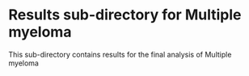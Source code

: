 # Results sub-directory for Multiple myeloma
This sub-directory contains results for the final analysis of Multiple myeloma

